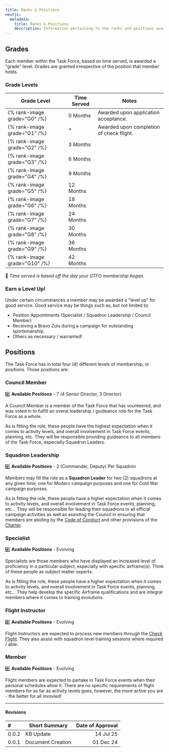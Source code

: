 ```yaml
---
title: Ranks & Positions
nextjs:
  metadata:
    title: Ranks & Positions
    description: Information pertaining to the ranks and positions available within the Task Force.
---
```


## Grades

Each member within the Task Force, based on time served, is awarded a "grade" level. Grades are granted irrespective of the position that member holds.

### Grade Levels

| Grade Level                   | Time Served | Notes                                    |
| ----------------------------- | ----------- | ---------------------------------------- |
| {% rank-image grade="G0" /%}  | 0 Months    | Awarded upon application acceptance.     |
| {% rank-image grade="G1" /%}  | \*          | Awarded upon completion of check flight. |
| {% rank-image grade="G2" /%}  | 3 Months    |                                          |
| {% rank-image grade="G3" /%}  | 6 Months    |                                          |
| {% rank-image grade="G4" /%}  | 9 Months    |                                          |
| {% rank-image grade="G5" /%}  | 12 Months   |                                          |
| {% rank-image grade="G6" /%}  | 18 Months   |                                          |
| {% rank-image grade="G7" /%}  | 24 Months   |                                          |
| {% rank-image grade="G8" /%}  | 30 Months   |                                          |
| {% rank-image grade="G9" /%}  | 36 Months   |                                          |
| {% rank-image grade="G10" /%} | 42 Months   |                                          |

📌 _Time served is based off the day your GTFO membership began._

### Earn a Level Up!

Under certain circumstances a member may be awarded a "level up" for good service. Good service may be things such as, but not limited to:

- Position Appointments (Specialist / Squadron Leadership / Council Member)
- Receiving a Bravo Zulu during a campaign for outstanding sportsmanship
- Others as necessary / warranted!

## Positions

The Task Force has in total four (4) different levels of membership, or positions. Those positions are:

### Council Member

#️⃣ **Available Positions** - 7 (4 Senior Director, 3 Director)

A Council Member is a member of the Task Force that has vounteered, and was voted in to fulfill an overal leadership / guideance role for the Task Force as a whole.

As is fitting the role, these people have the highest expectation when it comes to activity levels, and overall involvement in Task Force events, planning, etc. They will be responsible providing guideance to all members of the Task Force, especially Squadron Leaders.

### Squadron Leadership

#️⃣ **Available Positions** - 2 (Commander, Deputy) Per Squadron

Members may fill the role as a **Squadron Leader** for two (2) squadrons at any given time, one for Modern campaign purposes and one for Cold War campaign purposes.

As is fitting the role, these people have a higher expectation when it comes to activity levels, and overall involvement in Task Force events, planning, etc… They will be responsible for leading their squadrons in all official campaign activities as well as assisting the Council in ensuring that members are abiding by the [Code of Conduct](/docs/code-of-conduct) and other provisions of the [Charter](/docs/charter).

### Specialist

#️⃣ **Available Positions** - Evolving

Specialists are those members who have displayed an increased level of proficiency in a particular subject, especially with specific airframe(s). Think of these people as subject matter experts.

As is fitting the role, these people have a higher expectation when it comes to activity levels, and overall involvement in Task Force events, planning, etc… They help develop the specific Airframe qualifications and are integral members where it comes to training evolutions.

### Flight Instructor

#️⃣ **Available Positions** - Evolving

Flight Instructors are expected to process new members through the [Check Flight](/docs/membership/check-flight). They also assist with squadron level training sessions where required / able.

### Member

#️⃣ **Available Positions** - Evolving

Flight members are expected to partake in Task Force events when their personal schedules allow it. There are no specific requirements of flight members for as far as activity levels goes, however, the more active you are - the better for all invovled!

---

#### Revisions

| #     | Short Summary     | Date of Approval |
| :---- | ----------------- | ---------------: |
| 0.0.2 | KB Update         |        14 Jul 25 |
| 0.0.1 | Document Creation |        01 Dec 24 |
